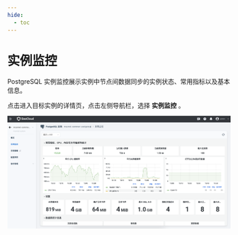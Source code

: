 ```yaml
---
hide:
  - toc
---
```


# 实例监控

PostgreSQL 实例监控展示实例中节点间数据同步的实例状态、常用指标以及基本信息。

点击进入目标实例的详情页，点击左侧导航栏，选择 **实例监控** 。

![实例监控](../images/jiankong.png)
